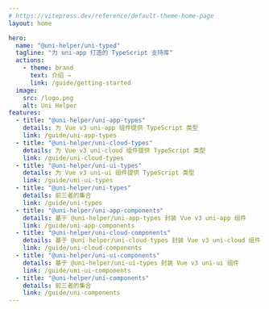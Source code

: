 ```yaml
---
# https://vitepress.dev/reference/default-theme-home-page
layout: home

hero:
  name: "@uni-helper/uni-typed"
  tagline: "为 uni-app 打造的 TypeScript 支持库"
  actions:
    - theme: brand
      text: 介绍 →
      link: /guide/getting-started
  image:
    src: /logo.png
    alt: Uni Helper
features:
  - title: "@uni-helper/uni-app-types"
    details: 为 Vue v3 uni-app 组件提供 TypeScript 类型
    link: /guide/uni-app-types
  - title: "@uni-helper/uni-cloud-types"
    details: 为 Vue v3 uni-cloud 组件提供 TypeScript 类型
    link: /guide/uni-cloud-types
  - title: "@uni-helper/uni-ui-types"
    details: 为 Vue v3 uni-ui 组件提供 TypeScript 类型
    link: /guide/uni-ui-types
  - title: "@uni-helper/uni-types"
    details: 前三者的集合
    link: /guide/uni-types
  - title: "@uni-helper/uni-app-components"
    details: 基于 @uni-helper/uni-app-types 封装 Vue v3 uni-app 组件
    link: /guide/uni-app-components
  - title: "@uni-helper/uni-cloud-components"
    details: 基于 @uni-helper/uni-cloud-types 封装 Vue v3 uni-cloud 组件
    link: /guide/uni-cloud-components
  - title: "@uni-helper/uni-ui-components"
    details: 基于 @uni-helper/uni-ui-types 封装 Vue v3 uni-ui 组件
    link: /guide/uni-ui-components
  - title: "@uni-helper/uni-components"
    details: 前三者的集合
    link: /guide/uni-components
---
```


<!-- markdownlint-disable -->
<style>
:root {
  --vp-home-hero-name-color: transparent;
  --vp-home-hero-name-background: -webkit-linear-gradient(
    315deg,
    #42d392 25%,
    #647eff
  );
  --vp-home-hero-image-background-image: linear-gradient(
    -45deg,
    #41b88380 30%,
    #35495e80
  );
  --vp-home-hero-image-filter: blur(30px);
}

@media (min-width: 640px) {
  :root {
    --vp-home-hero-image-filter: blur(56px);
  }
}

@media (min-width: 960px) {
  :root {
    --vp-home-hero-image-filter: blur(68px);
  }
}
</style>
<!-- markdownlint-disable -->
